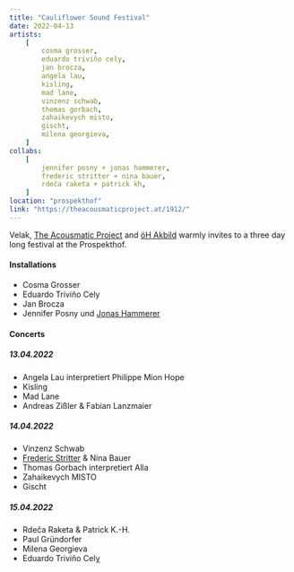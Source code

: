 ```yaml
---
title: "Cauliflower Sound Festival"
date: 2022-04-13
artists:
    [
        cosma grosser,
        eduardo triviño cely,
        jan brocza,
        angela lau,
        kisling,
        mad lane,
        vinzenz schwab,
        thomas gorbach,
        zahaikevych misto,
        gischt,
        milena georgieva,
    ]
collabs:
    [
        jennifer posny + jonas hammerer,
        frederic stritter + nina bauer,
        rdeča raketa + patrick kh,
    ]
location: "prospekthof"
link: "https://theacousmaticproject.at/1912/"
---
```


Velak, [The Acousmatic Project](https://theacousmaticproject.at/1912/) and [öH Akbild](https://www.oehakbild.info/) warmly invites to a three day long festival at the Prospekthof.

#### Installations

- Cosma Grosser
- Eduardo Triviño Cely
- Jan Brocza
- Jennifer Posny und [Jonas Hammerer](https://soundcloud.com/jonashammerer)

#### Concerts

##### 13.04.2022

- Angela Lau interpretiert Philippe Mion Hope
- Kisling
- Mad Lane
- Andreas Zißler & Fabian Lanzmaier

##### 14.04.2022

- Vinzenz Schwab
- [Frederic Stritter](https://stritter.audio) & Nina Bauer
- Thomas Gorbach interpretiert Alla
- Zahaikevych MISTO
- Gischt

##### 15.04.2022

- Rdeča Raketa & Patrick K.-H.
- Paul Gründorfer
- Milena Georgieva
- Eduardo Triviño Cel[y](y)
